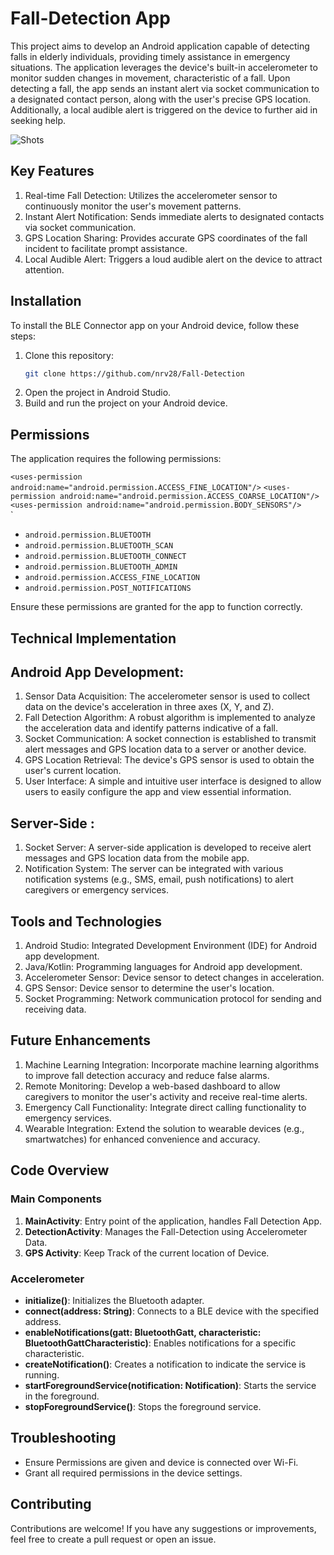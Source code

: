 # Fall-Detection App

This project aims to develop an Android application capable of detecting falls in elderly 
individuals, providing timely assistance in emergency situations. The application leverages 
the device's built-in accelerometer to monitor sudden changes in movement, characteristic 
of a fall. Upon detecting a fall, the app sends an instant alert via socket communication to a 
designated contact person, along with the user's precise GPS location. Additionally, a local 
audible alert is triggered on the device to further aid in seeking help. 

![Shots]([https://github.com/nrv28/Fall-Detection/blob/main/Resource/Shots.jpg])


## Key Features 

1. Real-time Fall Detection: Utilizes the accelerometer sensor to continuously monitor the 
user's movement patterns. 
2. Instant Alert Notification: Sends immediate alerts to designated contacts via socket 
communication. 
3. GPS Location Sharing: Provides accurate GPS coordinates of the fall incident to facilitate 
prompt assistance. 
4. Local Audible Alert: Triggers a loud audible alert on the device to attract attention. 

## Installation

To install the BLE Connector app on your Android device, follow these steps:

1. Clone this repository:
    ```sh
    git clone https://github.com/nrv28/Fall-Detection
    ```
2. Open the project in Android Studio.
3. Build and run the project on your Android device.

## Permissions

The application requires the following permissions:

`<uses-permission android:name="android.permission.ACCESS_FINE_LOCATION"/>`
`<uses-permission android:name="android.permission.ACCESS_COARSE_LOCATION"/>`
`<uses-permission android:name="android.permission.BODY_SENSORS"/>
`<uses-permission android:name="android.permission.VIBRATE"/>`
`<uses-permission android:name="android.permission.INTERNET"/>`
`<uses-permission android:name="android.permission.WAKE_LOCK"/>`
`<uses-feature android:name="android.hardware.sensor.accelerometer"/>`
`<uses-permission android:name="android.permission.ACTIVITY_RECOGNITION"/>`
`<uses-permission android:name="android.permission.CALL_PHONE"/>`
`<uses-feature android:name="android.hardware.telephony" android:required="false"/>`
`<uses-feature android:name="android.hardware.camera.flash" android:required="false"/>`

- `android.permission.BLUETOOTH`
- `android.permission.BLUETOOTH_SCAN`
- `android.permission.BLUETOOTH_CONNECT`
- `android.permission.BLUETOOTH_ADMIN`
- `android.permission.ACCESS_FINE_LOCATION`
- `android.permission.POST_NOTIFICATIONS`

Ensure these permissions are granted for the app to function correctly.

## Technical Implementation 

## Android App Development:

1. Sensor Data Acquisition: The accelerometer sensor is used to collect data on the device's 
acceleration in three axes (X, Y, and Z). 
2. Fall Detection Algorithm: A robust algorithm is implemented to analyze the acceleration 
data and identify patterns indicative of a fall. 
3. Socket Communication: A socket connection is established to transmit alert messages and 
GPS location data to a server or another device. 
4. GPS Location Retrieval: The device's GPS sensor is used to obtain the user's current 
location. 
5. User Interface: A simple and intuitive user interface is designed to allow users to easily 
configure the app and view essential information. 


## Server-Side : 
1. Socket Server: A server-side application is developed to receive alert messages and GPS 
location data from the mobile app. 
2. Notification System: The server can be integrated with various notification systems (e.g., 
SMS, email, push notifications) to alert caregivers or emergency services.


## Tools and Technologies  

1. Android Studio: Integrated Development Environment (IDE) for Android app 
development. 
2. Java/Kotlin: Programming languages for Android app development. 
3. Accelerometer Sensor: Device sensor to detect changes in acceleration. 
4. GPS Sensor: Device sensor to determine the user's location. 
5. Socket Programming: Network communication protocol for sending and receiving data.

   
## Future Enhancements 

1. Machine Learning Integration: Incorporate machine learning algorithms to improve fall 
detection accuracy and reduce false alarms. 
2. Remote Monitoring: Develop a web-based dashboard to allow caregivers to monitor the 
user's activity and receive real-time alerts. 
3. Emergency Call Functionality: Integrate direct calling functionality to emergency services. 
4. Wearable Integration: Extend the solution to wearable devices (e.g., smartwatches) for 
enhanced convenience and accuracy.
## Code Overview

### Main Components

1. **MainActivity**: Entry point of the application, handles Fall Detection App.
2. **DetectionActivity**: Manages the Fall-Detection using Accelerometer Data.
3. **GPS Activity**: Keep Track of the current location of Device.

### Accelerometer

- **initialize()**: Initializes the Bluetooth adapter.
- **connect(address: String)**: Connects to a BLE device with the specified address.
- **enableNotifications(gatt: BluetoothGatt, characteristic: BluetoothGattCharacteristic)**: Enables notifications for a specific characteristic.
- **createNotification()**: Creates a notification to indicate the service is running.
- **startForegroundService(notification: Notification)**: Starts the service in the foreground.
- **stopForegroundService()**: Stops the foreground service.

## Troubleshooting

- Ensure Permissions are given and device is connected over Wi-Fi.
- Grant all required permissions in the device settings.


## Contributing

Contributions are welcome! If you have any suggestions or improvements, feel free to create a pull request or open an issue.
